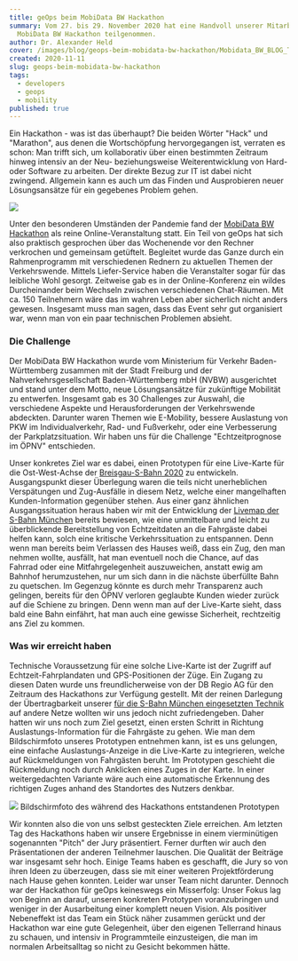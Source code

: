 ```yaml
---
title: geOps beim MobiData BW Hackathon
summary: Vom 27. bis 29. November 2020 hat eine Handvoll unserer Mitarbeiter am
  MobiData BW Hackathon teilgenommen.
author: Dr. Alexander Held
cover: /images/blog/geops-beim-mobidata-bw-hackathon/Mobidata_BW_BLOG_Thumbnail.png
created: 2020-11-11
slug: geops-beim-mobidata-bw-hackathon
tags:
  - developers
  - geops
  - mobility
published: true
---
```

Ein Hackathon - was ist das überhaupt? Die beiden Wörter "Hack" und "Marathon", aus denen die Wortschöpfung hervorgegangen ist, verraten es schon: Man trifft sich, um kollaborativ über einen bestimmten Zeitraum hinweg intensiv an der Neu- beziehungsweise Weiterentwicklung von Hard- oder Software zu arbeiten. Der direkte Bezug zur IT ist dabei nicht zwingend. Allgemein kann es auch um das Finden und Ausprobieren neuer Lösungsansätze für ein gegebenes Problem gehen.

![](/images/blog/geops-beim-mobidata-bw-hackathon/computer_0.jpg)

Unter den besonderen Umständen der Pandemie fand der [MobiData BW Hackathon](https://vm.baden-wuerttemberg.de/de/politik-zukunft/zukunftskonzepte/mobidata-bw-hackathon/) als reine Online-Veranstaltung statt. Ein Teil von geOps hat sich also praktisch gesprochen über das Wochenende vor den Rechner verkrochen und gemeinsam getüftelt. Begleitet wurde das Ganze durch ein Rahmenprogramm mit verschiedenen Rednern zu aktuellen Themen der Verkehrswende. Mittels Liefer-Service haben die Veranstalter sogar für das leibliche Wohl gesorgt. Zeitweise gab es in der Online-Konferenz ein wildes Durcheinander beim Wechseln zwischen verschiedenen Chat-Räumen. Mit ca. 150 Teilnehmern wäre das im wahren Leben aber sicherlich nicht anders gewesen. Insgesamt muss man sagen, dass das Event sehr gut organisiert war, wenn man von ein paar technischen Problemen absieht.

### Die Challenge

Der MobiData BW Hackathon wurde vom Ministerium für Verkehr Baden-Württemberg zusammen mit der Stadt Freiburg und der Nahverkehrsgesellschaft Baden-Württemberg mbH (NVBW) ausgerichtet und stand unter dem Motto, neue Lösungsansätze für zukünftige Mobilität zu entwerfen. Insgesamt gab es 30 Challenges zur Auswahl, die verschiedene Aspekte und Herausforderungen der Verkehrswende abdeckten. Darunter waren Themen wie E-Mobility, bessere Auslastung von PKW im Individualverkehr, Rad- und Fußverkehr, oder eine Verbesserung der Parkplatzsituation. Wir haben uns für die Challenge "Echtzeitprognose im ÖPNV" entschieden.

Unser konkretes Ziel war es dabei, einen Prototypen für eine Live-Karte für die Ost-West-Achse der [Breisgau-S-Bahn 2020](https://de.wikipedia.org/wiki/Breisgau-S-Bahn_2020) zu entwickeln. Ausgangspunkt dieser Überlegung waren die teils nicht unerheblichen Verspätungen und Zug-Ausfälle in diesem Netz, welche einer mangelhaften Kunden-Information gegenüber stehen. Aus einer ganz ähnlichen Ausgangssituation heraus haben wir mit der Entwicklung der [Livemap der S-Bahn München](https://www.s-bahn-muenchen.de/s_muenchen/view/fahrplan/live-map.shtml) bereits bewiesen, wie eine unmittelbare und leicht zu überblickende Bereitstellung von Echtzeitdaten an die Fahrgäste dabei helfen kann, solch eine kritische Verkehrssituation zu entspannen. Denn wenn man bereits beim Verlassen des Hauses weiß, dass ein Zug, den man nehmen wollte, ausfällt, hat man eventuell noch die Chance, auf das Fahrrad oder eine Mitfahrgelegenheit auszuweichen, anstatt ewig am Bahnhof herumzustehen, nur um sich dann in die nächste überfüllte Bahn zu quetschen. Im Gegenzug könnte es durch mehr Transparenz auch gelingen, bereits für den ÖPNV verloren geglaubte Kunden wieder zurück auf die Schiene zu bringen. Denn wenn man auf der Live-Karte sieht, dass bald eine Bahn einfährt, hat man auch eine gewisse Sicherheit, rechtzeitig ans Ziel zu kommen.

### Was wir erreicht haben

Technische Voraussetzung für eine solche Live-Karte ist der Zugriff auf Echtzeit-Fahrplandaten und GPS-Positionen der Züge. Ein Zugang zu diesen Daten wurde uns freundlicherweise von der DB Regio AG für den Zeitraum des Hackathons zur Verfügung gestellt. Mit der reinen Darlegung der Übertragbarkeit unserer [für die S-Bahn München eingesetzten Technik](https://geops.de/sbahnm-live) auf andere Netze wollten wir uns jedoch nicht zufriedengeben. Daher hatten wir uns noch zum Ziel gesetzt, einen ersten Schritt in Richtung Auslastungs-Information für die Fahrgäste zu gehen. Wie man dem Bildschirmfoto unseres Prototypen entnehmen kann, ist es uns gelungen, eine einfache Auslastungs-Anzeige in die Live-Karte zu integrieren, welche auf Rückmeldungen von Fahrgästen beruht. Im Prototypen geschieht die Rückmeldung noch durch Anklicken eines Zuges in der Karte. In einer weitergedachten Variante wäre auch eine automatische Erkennung des richtigen Zuges anhand des Standortes des Nutzers denkbar.

![](/images/blog/geops-beim-mobidata-bw-hackathon/screenshot2.png) Bildschirmfoto des während des Hackathons entstandenen Prototypen

Wir konnten also die von uns selbst gesteckten Ziele erreichen. Am letzten Tag des Hackathons haben wir unsere Ergebnisse in einem vierminütigen sogenannten "Pitch" der Jury präsentiert. Ferner durften wir auch den Präsentationen der anderen Teilnehmer lauschen. Die Qualität der Beiträge war insgesamt sehr hoch. Einige Teams haben es geschafft, die Jury so von ihren Ideen zu überzeugen, dass sie mit einer weiteren Projektförderung nach Hause gehen konnten. Leider war unser Team nicht darunter. Dennoch war der Hackathon für geOps keineswegs ein Misserfolg: Unser Fokus lag von Beginn an darauf, unseren konkreten Prototypen voranzubringen und weniger in der Ausarbeitung einer komplett neuen Vision. Als positiver Nebeneffekt ist das Team ein Stück näher zusammen gerückt und der Hackathon war eine gute Gelegenheit, über den eigenen Tellerrand hinaus zu schauen, und intensiv in Programmteile einzusteigen, die man im normalen Arbeitsalltag so nicht zu Gesicht bekommen hätte.